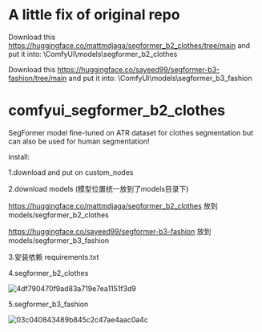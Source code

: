 # A little fix of original repo
Download this https://huggingface.co/mattmdjaga/segformer_b2_clothes/tree/main
and put it into:
\ComfyUI\models\segformer_b2_clothes

Download this https://huggingface.co/sayeed99/segformer-b3-fashion/tree/main
and put it into:
\ComfyUI\models\segformer_b3_fashion

# comfyui_segformer_b2_clothes
SegFormer model fine-tuned on ATR dataset for clothes segmentation but can also be used for human segmentation!

install:

1.download and put on custom_nodes 

2.download models (模型位置统一放到了models目录下)

https://huggingface.co/mattmdjaga/segformer_b2_clothes 放到models/segformer_b2_clothes

https://huggingface.co/sayeed99/segformer-b3-fashion 放到 models/segformer_b3_fashion

3.安装依赖 requirements.txt

4.segformer_b2_clothes

![4df790470f9ad83a719e7ea1151f3d9](https://github.com/StartHua/Comfyui_segformer_b2_clothes/assets/22284244/df6339dc-24ae-4ad0-bace-7b717a914723)

5.segformer_b3_fashion

![03c040843489b845c2c47ae4aac0a4c](https://github.com/user-attachments/assets/79abb43f-1c48-4675-be29-8feab01db2b5)




